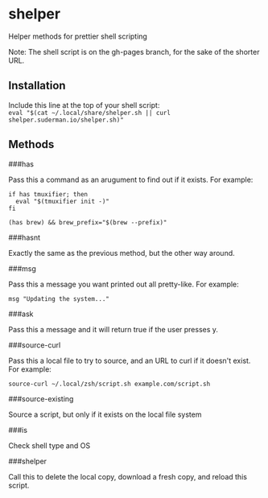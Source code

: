 # shelper

Helper methods for prettier shell scripting  

Note: The shell script is on the gh-pages branch, for the sake of the shorter URL.  

## Installation  

Include this line at the top of your shell script:  
`eval "$(cat ~/.local/share/shelper.sh || curl shelper.suderman.io/shelper.sh)"`  

## Methods

###has  

Pass this a command as an arugument to find out if it exists. For
example:

```
if has tmuxifier; then  
  eval "$(tmuxifier init -)"  
fi
```

```
(has brew) && brew_prefix="$(brew --prefix)"
```

###hasnt  

Exactly the same as the previous method, but the other way around.

###msg  

Pass this a message you want printed out all pretty-like. For example:  

```
msg "Updating the system..."  
```

###ask  

Pass this a message and it will return true if the user presses y.  

###source-curl  

Pass this a local file to try to source, and an URL to curl if it
doesn't exist. For example:

```
source-curl ~/.local/zsh/script.sh example.com/script.sh  
```

###source-existing  

Source a script, but only if it exists on the local file system


###is  

Check shell type and OS

###shelper

Call this to delete the local copy, download a fresh copy, and reload
this script.

